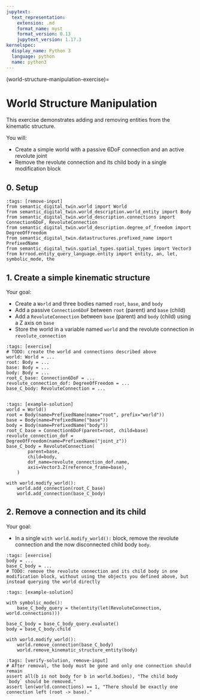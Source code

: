 ```yaml
---
jupytext:
  text_representation:
    extension: .md
    format_name: myst
    format_version: 0.13
    jupytext_version: 1.17.3
kernelspec:
  display_name: Python 3
  language: python
  name: python3
---
```


(world-structure-manipulation-exercise)=
# World Structure Manipulation

This exercise demonstrates adding and removing entities from the kinematic structure.

You will:
- Create a simple world with a passive 6DoF connection and an active revolute joint
- Remove the revolute connection and its child body in a single modification block

## 0. Setup

```{code-cell} ipython3
:tags: [remove-input]
from semantic_digital_twin.world import World
from semantic_digital_twin.world_description.world_entity import Body
from semantic_digital_twin.world_description.connections import Connection6DoF, RevoluteConnection
from semantic_digital_twin.world_description.degree_of_freedom import DegreeOfFreedom
from semantic_digital_twin.datastructures.prefixed_name import PrefixedName
from semantic_digital_twin.spatial_types.spatial_types import Vector3
from krrood.entity_query_language.entity import entity, an, let, symbolic_mode, the
```

## 1. Create a simple kinematic structure
Your goal:
- Create a `World` and three bodies named `root`, `base`, and `body`
- Add a passive `Connection6DoF` between `root` (parent) and `base` (child)
- Add a `RevoluteConnection` between `base` (parent) and `body` (child) using a Z axis on `base`
- Store the world in a variable named `world` and the revolute connection in `revolute_connection`

```{code-cell} ipython3
:tags: [exercise]
# TODO: create the world and connections described above
world: World = ...
root: Body = ...
base: Body = ...
body: Body = ...
root_C_base: Connection6DoF = ...
revolute_connection_dof: DegreeOfFreedom = ...
base_C_body: RevoluteConnection = ...


```

```{code-cell} ipython3
:tags: [example-solution]
world = World()
root = Body(name=PrefixedName(name="root", prefix="world"))
base = Body(name=PrefixedName("base"))
body = Body(name=PrefixedName("body"))
root_C_base = Connection6DoF(parent=root, child=base)
revolute_connection_dof = DegreeOfFreedom(name=PrefixedName("joint_z"))
base_C_body = RevoluteConnection(
        parent=base,
        child=body,
        dof_name=revolute_connection_dof.name,
        axis=Vector3.Z(reference_frame=base),
    )

with world.modify_world():
    world.add_connection(root_C_base)    
    world.add_connection(base_C_body)
```

## 2. Remove a connection and its child
Your goal:
- In a single `with world.modify_world():` block, remove the revolute connection and the now disconnected child body `body`.

```{code-cell} ipython3
:tags: [exercise]
body = ...
base_C_body = ...
# TODO: remove the revolute connection and its child body in one modification block, without using the objects you defined above, but instead querying the world directly

```

```{code-cell} ipython3
:tags: [example-solution]

with symbolic_mode():
    base_C_body_query = the(entity(let(RevoluteConnection, world.connections)))

base_C_body = base_C_body_query.evaluate()
body = base_C_body.child

with world.modify_world():
    world.remove_connection(base_C_body)
    world.remove_kinematic_structure_entity(body)
```

```{code-cell} ipython3
:tags: [verify-solution, remove-input]
# After removal, the body must be gone and only one connection should remain
assert all(b is not body for b in world.bodies), "The child body `body` should be removed."
assert len(world.connections) == 1, "There should be exactly one connection left (root -> base)."
```